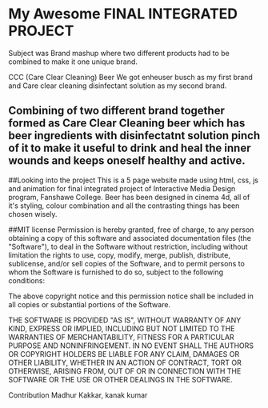 # My Awesome FINAL INTEGRATED PROJECT
Subject was Brand mashup where two different products had to be combined to make it one unique brand.

CCC (Care Clear Cleaning) Beer
We got enheuser busch as my first brand and Care clear cleaning disinfectant solution as my second brand.

## Combining of two different brand together formed as Care Clear Cleaning beer which has beer ingredients with disinfectatnt solution pinch of it to make it useful to drink and heal the inner wounds and keeps oneself healthy and active.

##Looking into the project 
This is a 5 page website made using html, css, js and animation for final integrated project of Interactive Media Design program, Fanshawe College.
Beer has been designed in cinema 4d, all of it's styling, colour combination and all the contrasting things has been chosen wisely.

##MIT license
Permission is hereby granted, free of charge, to any person obtaining a copy of this software and associated documentation files (the "Software"), to deal in the Software without restriction, including without limitation the rights to use, copy, modify, merge, publish, distribute, sublicense, and/or sell copies of the Software, and to permit persons to whom the Software is furnished to do so, subject to the following conditions:

The above copyright notice and this permission notice shall be included in all copies or substantial portions of the Software.

THE SOFTWARE IS PROVIDED "AS IS", WITHOUT WARRANTY OF ANY KIND, EXPRESS OR IMPLIED, INCLUDING BUT NOT LIMITED TO THE WARRANTIES OF MERCHANTABILITY, FITNESS FOR A PARTICULAR PURPOSE AND NONINFRINGEMENT. IN NO EVENT SHALL THE AUTHORS OR COPYRIGHT HOLDERS BE LIABLE FOR ANY CLAIM, DAMAGES OR OTHER LIABILITY, WHETHER IN AN ACTION OF CONTRACT, TORT OR OTHERWISE, ARISING FROM, OUT OF OR IN CONNECTION WITH THE SOFTWARE OR THE USE OR OTHER DEALINGS IN THE SOFTWARE.

Contribution
Madhur Kakkar,
kanak kumar
